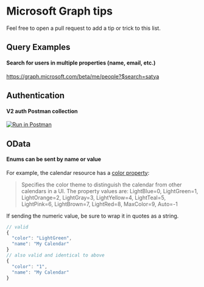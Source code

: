 # Microsoft Graph tips
Feel free to open a pull request to add a tip or trick to this list.


## Query Examples
#### Search for users in multiple properties (name, email, etc.)
https://graph.microsoft.com/beta/me/people?$search=satya


## Authentication
#### V2 auth Postman collection
[![Run in Postman](https://raw.githubusercontent.com/Azure/azure-content/master/articles/active-directory/media/active-directory-v2-protocols-oauth-code/runInPostman.png)](https://app.getpostman.com/run-collection/8f5715ec514865a07e6a)


## OData
#### Enums can be sent by name or value
For example, the calendar resource has a [color property](https://graph.microsoft.io/en-us/docs/api-reference/v1.0/resources/calendar#properties):
> Specifies the color theme to distinguish the calendar from other calendars in a UI. The property values are: LightBlue=0, LightGreen=1, LightOrange=2, LightGray=3, LightYellow=4, LightTeal=5, LightPink=6, LightBrown=7, LightRed=8, MaxColor=9, Auto=-1

If sending the numeric value, be sure to wrap it in quotes as a string.
```javascript
// valid
{
  "color": "LightGreen",
  "name": "My Calendar"
}
// also valid and identical to above
{
  "color": "1",
  "name": "My Calendar"
}

```
